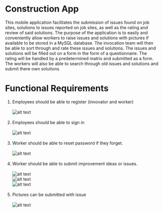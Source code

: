 # Construction App
This mobile application facilitates the submission of issues found on job sites, solutions to issues reported on job sites, as well as the rating and review of said solutions. The purpose of the application is to easily and conveniently allow workers to raise issues and solutions with pictures if available to be stored in a MySQL database. The invocation team will then be able to sort through and rate these issues and solutions. The issues and solutions will be filled out on a form in the form of a questionnaire. The rating will be handled by a predetermined matrix and submitted as a form. The workers will also be able to search through old issues and solutions and submit there own solutions


# Functional Requirements
1. Employees should be able to register (innovator and worker)<br /> <br />
![alt text](https://github.com/humbleguidant/ConstructionApp/blob/master/zublinAppPhotos/register.PNG?raw=true) <br /> <br />
2. Employees should be able to sign in <br /> <br />
![alt text](https://github.com/humbleguidant/ConstructionApp/blob/master/zublinAppPhotos/login.PNG?raw=true) <br /> <br />
3. Worker should be able to reset password if they forget. <br /> <br/>
![alt text](https://github.com/humbleguidant/ConstructionApp/blob/master/zublinAppPhotos/forgotPassword.PNG?raw=true) <br /> <br />
4. Worker should be able to submit improvement ideas or issues. <br /> <br />
![alt text](https://github.com/humbleguidant/ConstructionApp/blob/master/zublinAppPhotos/suggForm1.PNG?raw=true) <br />
![alt text](https://github.com/humbleguidant/ConstructionApp/blob/master/zublinAppPhotos/suggForm2.PNG?raw=true) <br />
![alt text](https://github.com/humbleguidant/ConstructionApp/blob/master/zublinAppPhotos/suggForm3.PNG?raw=true) <br /> <br />
5. Pictures can be submitted with issue <br /> <br/>
![alt text](https://github.com/humbleguidant/ConstructionApp/blob/master/zublinAppPhotos/suggForm4.PNG?raw=true) <br /> <br />
 
 


